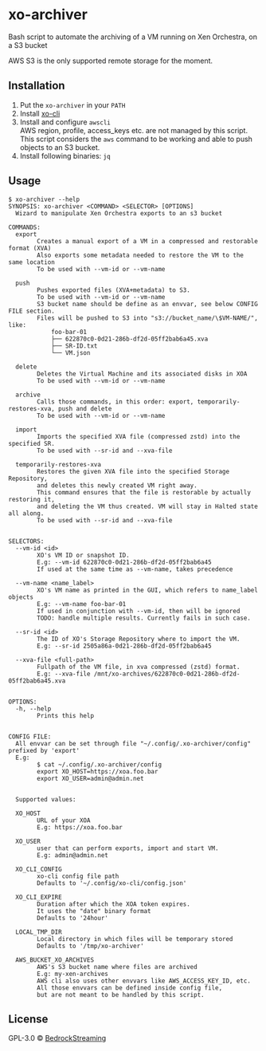 # xo-archiver
Bash script to automate the archiving of a VM running on Xen Orchestra, on a S3 bucket

AWS S3 is the only supported remote storage for the moment.


## Installation

1. Put the `xo-archiver` in your `PATH`
2. Install [xo-cli](https://github.com/vatesfr/xen-orchestra/tree/master/packages/xo-cli#install)
3. Install and configure `awscli`  
    AWS region, profile, access_keys etc. are not managed by this script.  
    This script considers the `aws` command to be working and able to push objects to an S3 bucket.
4. Install following binaries: `jq`


## Usage

```
$ xo-archiver --help
SYNOPSIS: xo-archiver <COMMAND> <SELECTOR> [OPTIONS]
  Wizard to manipulate Xen Orchestra exports to an s3 bucket

COMMANDS:
  export
        Creates a manual export of a VM in a compressed and restorable format (XVA)
        Also exports some metadata needed to restore the VM to the same location
        To be used with --vm-id or --vm-name

  push
        Pushes exported files (XVA+metadata) to S3.
        To be used with --vm-id or --vm-name
        S3 bucket name should be define as an envvar, see below CONFIG FILE section.
        Files will be pushed to S3 into "s3://bucket_name/\$VM-NAME/", like:
            foo-bar-01
            ├── 622870c0-0d21-286b-df2d-05ff2bab6a45.xva
            ├── SR-ID.txt
            └── VM.json

  delete
        Deletes the Virtual Machine and its associated disks in XOA
        To be used with --vm-id or --vm-name

  archive
        Calls those commands, in this order: export, temporarily-restores-xva, push and delete
        To be used with --vm-id or --vm-name

  import
        Imports the specified XVA file (compressed zstd) into the specified SR.
        To be used with --sr-id and --xva-file

  temporarily-restores-xva
        Restores the given XVA file into the specified Storage Repository,
        and deletes this newly created VM right away.
        This command ensures that the file is restorable by actually restoring it,
        and deleting the VM thus created. VM will stay in Halted state all along.
        To be used with --sr-id and --xva-file


SELECTORS:
  --vm-id <id>
        XO's VM ID or snapshot ID.
        E.g: --vm-id 622870c0-0d21-286b-df2d-05ff2bab6a45
        If used at the same time as --vm-name, takes precedence

  --vm-name <name_label>
        XO's VM name as printed in the GUI, which refers to name_label objects
        E.g: --vm-name foo-bar-01
        If used in conjunction with --vm-id, then will be ignored
        TODO: handle multiple results. Currently fails in such case.

  --sr-id <id>
        The ID of XO's Storage Repository where to import the VM.
        E.g: --sr-id 2505a86a-0d21-286b-df2d-05ff2bab6a45

  --xva-file <full-path>
        Fullpath of the VM file, in xva compressed (zstd) format.
        E.g: --xva-file /mnt/xo-archives/622870c0-0d21-286b-df2d-05ff2bab6a45.xva


OPTIONS:
  -h, --help
        Prints this help


CONFIG FILE:
  All envvar can be set through file "~/.config/.xo-archiver/config" prefixed by 'export'
  E.g:
        $ cat ~/.config/.xo-archiver/config
        export XO_HOST=https://xoa.foo.bar
        export XO_USER=admin@admin.net


  Supported values:

  XO_HOST
        URL of your XOA
        E.g: https://xoa.foo.bar

  XO_USER
        user that can perform exports, import and start VM.
        E.g: admin@admin.net

  XO_CLI_CONFIG
        xo-cli config file path
        Defaults to '~/.config/xo-cli/config.json'

  XO_CLI_EXPIRE
        Duration after which the XOA token expires.
        It uses the "date" binary format
        Defaults to '24hour'

  LOCAL_TMP_DIR
        Local directory in which files will be temporary stored
        Defaults to '/tmp/xo-archiver'

  AWS_BUCKET_XO_ARCHIVES
        AWS's S3 bucket name where files are archived
        E.g: my-xen-archives
        AWS cli also uses other envvars like AWS_ACCESS_KEY_ID, etc.
        All those envvars can be defined inside config file,
        but are not meant to be handled by this script.
```

## License

GPL-3.0 © [BedrockStreaming](https://www.bedrockstreaming.com/)
